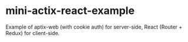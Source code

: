 # mini-actix-react-example
Example of aptix-web (with cookie auth) for server-side, React (Router + Redux) for client-side.
